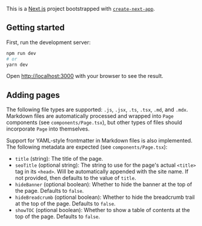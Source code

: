 This is a [Next.js](https://nextjs.org/) project bootstrapped with [`create-next-app`](https://github.com/vercel/next.js/tree/canary/packages/create-next-app).

## Getting started

First, run the development server:

```bash
npm run dev
# or
yarn dev
```

Open [http://localhost:3000](http://localhost:3000) with your browser to see the result.

## Adding pages

The following file types are supported: `.js`, `.jsx`, `.ts`, `.tsx`, `.md`, and `.mdx`. Markdown files are automatically processed and wrapped into `Page` components (see `components/Page.tsx`), but other types of files should incorporate `Page` into themselves.

Support for YAML-style frontmatter in Markdown files is also implemented. The following metadata are expected (see `components/Page.tsx`):

- `title` (string): The title of the page.
- `seoTitle` (optional string): The string to use for the page's actual `<title>` tag in its `<head>`. Will be automatically appended with the site name. If not provided, then defaults to the value of `title`.
- `hideBanner` (optional boolean): Whether to hide the banner at the top of the page. Defaults to `false`.
- `hideBreadcrumb` (optional boolean): Whether to hide the breadcrumb trail at the top of the page. Defaults to `false`.
- `showTOC` (optional boolean): Whether to show a table of contents at the top of the page. Defaults to `false`.
